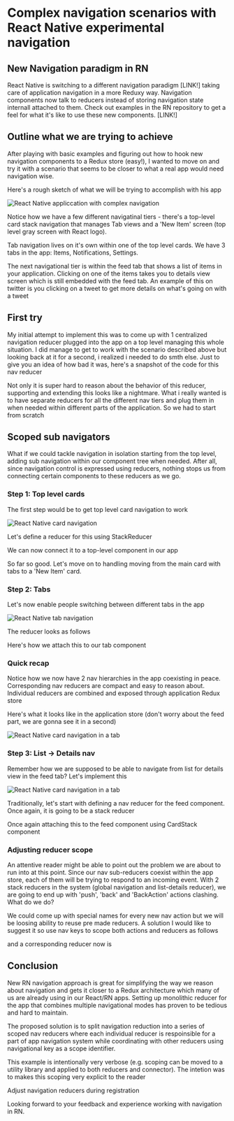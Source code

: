 # Complex navigation scenarios with React Native experimental navigation

## New Navigation paradigm in RN

React Native is switching to a different navigation paradigm [LINK!] taking care of application navigation in a more Reduxy way. Navigation components now talk to reducers instead of storing navigation state internall attached to them. Check out examples in the RN repository to get a feel for what it's like to use these new components. [LINK!]   

## Outline what we are trying to achieve

After playing with basic examples and figuring out how to hook new navigation components to a Redux store (easy!), I wanted to move on and try it with a scenario that seems to be closer to what a real app would need navigation wise.

Here's a rough sketch of what we will be trying to accomplish with his app

![React Native appliccation with complex navigation](.github/app-setup.gif)

Notice how we have a few different navigatinal tiers - there's a top-level card stack navigation that manages Tab views and a 'New Item' screen (top level gray screen with React logo). 

Tab navigation lives on it's own within one of the top level cards. We have 3 tabs in the app: Items, Notifications, Settings.   

The next navigational tier is within the feed tab that shows a list of items in your application. Clicking on one of the items takes you to details view screen which is still embedded with the feed tab. An example of this on twitter is you clicking on a tweet to get more details on what's going on with a tweet 

## First try

My initial attempt to implement this was to come up with 1 centralized navigation reducer plugged into the app on a top level managing this whole situation. I did manage to get to work with the scenario described above but looking back at it for a second, i realized i needed to do smth else. Just to give you an idea of how bad it was, here's a snapshot of the code for this nav reducer

<script src="https://gist.github.com/callmephilip/8f36e30ede274638ce091749d6e9bc85.js"></script>

Not only it is super hard to reason about the behavior of this reducer, supporting and extending this looks like a nightmare. What i really wanted is to have separate reducers for all the different nav tiers and plug them in when needed within different parts of the application. So we had to start from scratch

<Jony Ive>  

## Scoped sub navigators

What if we could tackle navigation in isolation starting from the top level, adding sub navigation within our component tree when needed. After all, since navigation control is expressed using reducers, nothing stops us from connecting certain components to these reducers as we go.

### Step 1: Top level cards

The first step would be to get top level card navigation to work

![React Native card navigation](.github/top-level-nav.gif)

Let's define a reducer for this using StackReducer

<script src="https://gist.github.com/callmephilip/fcbff08897c2fb5762bdf7ef73607fbc.js"></script>

We can now connect it to a top-level component in our app

<script src="https://gist.github.com/callmephilip/fc9c63c59deb2bb69bc4ff5d3d809282.js"></script>

So far so good. Let's move on to handling moving from the main card with tabs to a 'New Item' card.

<show how to wire add new item card>

### Step 2: Tabs

Let's now enable people switching between different tabs in the app

![React Native tab navigation](.github/tab-nav.gif)

The reducer looks as follows

<script src="https://gist.github.com/callmephilip/07d89d9bb8b3e63645df768c5b2807e4.js"></script>

Here's how we attach this to our tab component

<script src="https://gist.github.com/callmephilip/39c594486aba0747112271f456ab7349.js"></script>

### Quick recap

Notice how we now have 2 nav hierarchies in the app coexisting in peace. Corresponding nav reducers are compact and easy to reason about. Individual reducers are combined and exposed through application Redux store 

<script src="https://gist.github.com/callmephilip/57765aff6bde6ddb0000d17254033c41.js"></script>

Here's what it looks like in the application store (don't worry about the feed part, we are gonna see it in a second)

![React Native card navigation in a tab](.github/store.png)

### Step 3: List -> Details nav

Remember how we are supposed to be able to navigate from list for details view in the feed tab? Let's implement this

![React Native card navigation in a tab](.github/list-details-nav.gif)

Traditionally, let's start with defining a nav reducer for the feed component. Once again, it is going to be a stack reducer

<script src="https://gist.github.com/callmephilip/3b07e4b09004e5025272785c2d32dc6c.js"></script>

Once again attaching this to the feed component using CardStack component

<script src="https://gist.github.com/callmephilip/5215aec285df0ef2c61d001c45c197fa.js"></script>

### Adjusting reducer scope

An attentive reader might be able to point out the problem we are about to run into at this point. Since our nav sub-reducers coexist within the app store, each of them will be trying to respond to an incoming event. With 2 stack reducers in the system (global navigation and list-details reducer), we are going to end up with 'push', 'back' and 'BackAction' actions clashing. What do we do?

We could come up with special names for every new nav action but we will be loosing ability to reuse pre made reducers. A solution I would like to suggest it so use nav keys to scope both actions and reducers as follows

<script src="https://gist.github.com/callmephilip/661842ccc4c5a8564a28539d38e3fd85.js"></script>

and a corresponding reducer now is

<script src="https://gist.github.com/callmephilip/02084695e8911f1ae553591353a277f7.js"></script>

## Conclusion

New RN navigation approach is great for simplifying the way we reason about navigation and gets it closer to a Redux architecture which many of us are already using in our React/RN apps. Setting up monolithic reducer for the app that combines multiple navigational modes has proven to be tedious and hard to maintain.

The proposed solution is to split navigation reduction into a series of scoped nav reducers where each individual reducer is respoinsible for a part of app navigation system while coordinating with other reducers using navigational key as a scope identifier.

This example is intentionally very verbose (e.g. scoping can be moved to a utility library and applied to both reducers and connector). The intetion was to makes this scoping very explicit to the reader

Adjust navigation reducers during registration

<script src="https://gist.github.com/callmephilip/8eca3f1903cdd45d397b4be5ed7c07d9.js"></script>

Looking forward to your feedback and experience working with navigation in RN. 

   